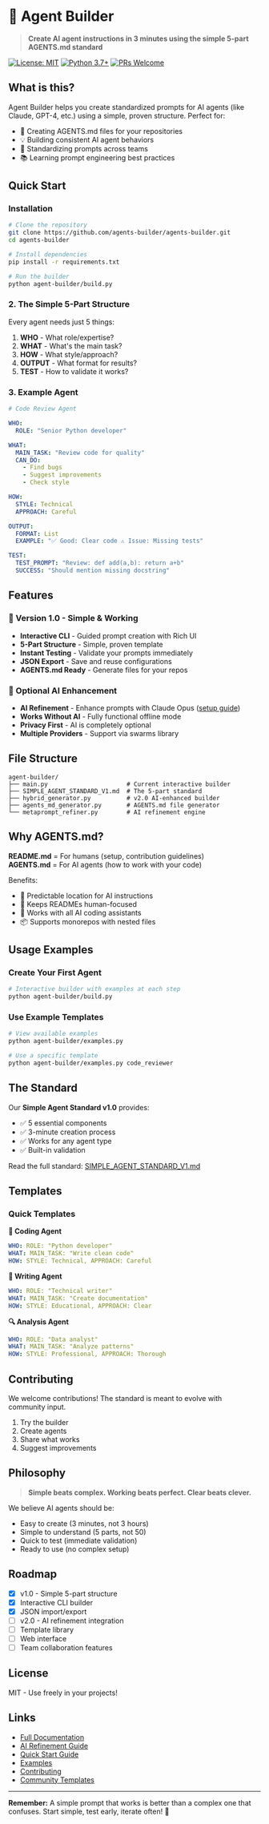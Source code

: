 # 🤖 Agent Builder

> **Create AI agent instructions in 3 minutes using the simple 5-part AGENTS.md standard**

[![License: MIT](https://img.shields.io/badge/License-MIT-yellow.svg)](https://opensource.org/licenses/MIT)
[![Python 3.7+](https://img.shields.io/badge/python-3.7+-blue.svg)](https://www.python.org/downloads/)
[![PRs Welcome](https://img.shields.io/badge/PRs-welcome-brightgreen.svg)](CONTRIBUTING.md)

## What is this?

Agent Builder helps you create standardized prompts for AI agents (like Claude, GPT-4, etc.) using a simple, proven structure. Perfect for:
- 🚀 Creating AGENTS.md files for your repositories
- 💡 Building consistent AI agent behaviors
- 🔧 Standardizing prompts across teams
- 📚 Learning prompt engineering best practices

## Quick Start

### Installation
```bash
# Clone the repository
git clone https://github.com/agents-builder/agents-builder.git
cd agents-builder

# Install dependencies
pip install -r requirements.txt

# Run the builder
python agent-builder/build.py
```

### 2. The Simple 5-Part Structure

Every agent needs just 5 things:

1. **WHO** - What role/expertise?
2. **WHAT** - What's the main task?
3. **HOW** - What style/approach?
4. **OUTPUT** - What format for results?
5. **TEST** - How to validate it works?

### 3. Example Agent

```yaml
# Code Review Agent

WHO:
  ROLE: "Senior Python developer"

WHAT:
  MAIN_TASK: "Review code for quality"
  CAN_DO:
    - Find bugs
    - Suggest improvements
    - Check style

HOW:
  STYLE: Technical
  APPROACH: Careful

OUTPUT:
  FORMAT: List
  EXAMPLE: "✅ Good: Clear code ⚠️ Issue: Missing tests"

TEST:
  TEST_PROMPT: "Review: def add(a,b): return a+b"
  SUCCESS: "Should mention missing docstring"
```

## Features

### 🎯 Version 1.0 - Simple & Working
- **Interactive CLI** - Guided prompt creation with Rich UI
- **5-Part Structure** - Simple, proven template
- **Instant Testing** - Validate your prompts immediately  
- **JSON Export** - Save and reuse configurations
- **AGENTS.md Ready** - Generate files for your repos

### 🚀 Optional AI Enhancement
- **AI Refinement** - Enhance prompts with Claude Opus ([setup guide](AI_REFINEMENT.md))
- **Works Without AI** - Fully functional offline mode
- **Privacy First** - AI is completely optional
- **Multiple Providers** - Support via swarms library

## File Structure

```
agent-builder/
├── main.py                      # Current interactive builder
├── SIMPLE_AGENT_STANDARD_V1.md  # The 5-part standard
├── hybrid_generator.py          # v2.0 AI-enhanced builder
├── agents_md_generator.py       # AGENTS.md file generator
└── metaprompt_refiner.py        # AI refinement engine
```

## Why AGENTS.md?

**README.md** = For humans (setup, contribution guidelines)  
**AGENTS.md** = For AI agents (how to work with your code)

Benefits:
- 📍 Predictable location for AI instructions
- 🎯 Keeps READMEs human-focused
- 🔄 Works with all AI coding assistants
- 📦 Supports monorepos with nested files

## Usage Examples

### Create Your First Agent
```bash
# Interactive builder with examples at each step
python agent-builder/build.py
```

### Use Example Templates
```bash
# View available examples
python agent-builder/examples.py

# Use a specific template
python agent-builder/examples.py code_reviewer
```

## The Standard

Our **Simple Agent Standard v1.0** provides:
- ✅ 5 essential components
- ✅ 3-minute creation process
- ✅ Works for any agent type
- ✅ Built-in validation

Read the full standard: [SIMPLE_AGENT_STANDARD_V1.md](agent-builder/SIMPLE_AGENT_STANDARD_V1.md)

## Templates

### Quick Templates

**🔧 Coding Agent**
```yaml
WHO: ROLE: "Python developer"
WHAT: MAIN_TASK: "Write clean code"
HOW: STYLE: Technical, APPROACH: Careful
```

**📝 Writing Agent**
```yaml
WHO: ROLE: "Technical writer"
WHAT: MAIN_TASK: "Create documentation"
HOW: STYLE: Educational, APPROACH: Clear
```

**🔍 Analysis Agent**
```yaml
WHO: ROLE: "Data analyst"
WHAT: MAIN_TASK: "Analyze patterns"
HOW: STYLE: Professional, APPROACH: Thorough
```

## Contributing

We welcome contributions! The standard is meant to evolve with community input.

1. Try the builder
2. Create agents
3. Share what works
4. Suggest improvements

## Philosophy

> **Simple beats complex. Working beats perfect. Clear beats clever.**

We believe AI agents should be:
- Easy to create (3 minutes, not 3 hours)
- Simple to understand (5 parts, not 50)
- Quick to test (immediate validation)
- Ready to use (no complex setup)

## Roadmap

- [x] v1.0 - Simple 5-part structure
- [x] Interactive CLI builder
- [x] JSON import/export
- [ ] v2.0 - AI refinement integration
- [ ] Template library
- [ ] Web interface
- [ ] Team collaboration features

## License

MIT - Use freely in your projects!

## Links

- [Full Documentation](agent-builder/SIMPLE_AGENT_STANDARD_V1.md)
- [AI Refinement Guide](AI_REFINEMENT.md)
- [Quick Start Guide](agent-builder/quick_start.md)
- [Examples](agent-builder/examples.py)
- [Contributing](CONTRIBUTING.md)
- [Community Templates](https://github.com/agents-builder/agent-templates)

---

**Remember:** A simple prompt that works is better than a complex one that confuses. Start simple, test early, iterate often! 🚀